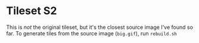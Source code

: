 # Tileset S2

This is _not_ the original tileset, but it's the closest source image I've found so far.
To generate tiles from the source image (`big.gif`), run `rebuild.sh`
